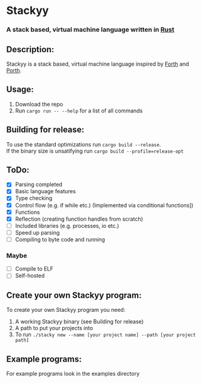 # Stackyy
### A stack based, virtual machine language written in [Rust](https://rust-lang.org/)

## Description:

Stackyy is a stack based, virtual machine language inspired by
[Forth](https://en.wikipedia.org/wiki/Forth_(programming_language)) and
[Porth](https://gitlab.com/tsoding/porth).

## Usage:

1. Download the repo
2. Run ``cargo run -- --help`` for a list of all commands

## Building for release:

To use the standard optimizations run ``cargo build --release``.  
If the binary size is unsatifying run ``cargo build --profile=release-opt``

## ToDo:

- [x] Parsing completed
- [x] Basic language features
- [x] Type checking
- [x] Control flow (e.g. if while etc.) (Implemented via conditional functions])
- [x] Functions
- [x] Reflection (creating function handles from scratch)
- [ ] Included libraries (e.g. processes, io etc.)
- [ ] Speed up parsing
- [ ] Compiling to byte code and running

### Maybe

- [ ] Compile to ELF
- [ ] Self-hosted

## Create your own Stackyy program:

To create your own Stackyy program you need:

1. A working Stackyy binary (see Building for release)
2. A path to put your projects into
3. To run ``./stacky new --name [your project name] --path [your project path]``

## Example programs:

For example programs look in the examples directory